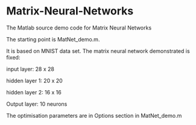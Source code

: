 # Matrix-Neural-Networks
The Matlab source demo code for Matrix Neural Networks

The starting point is MatNet_demo.m. 

It is based on MNIST data set. 
The matrix neural network demonstrated is fixed: 

input layer: 28 x 28

hidden layer 1: 20 x 20

hidden layer 2: 16 x 16

Output layer: 10 neurons

The optimisation parameters are in Options section in MatNet_demo.m
